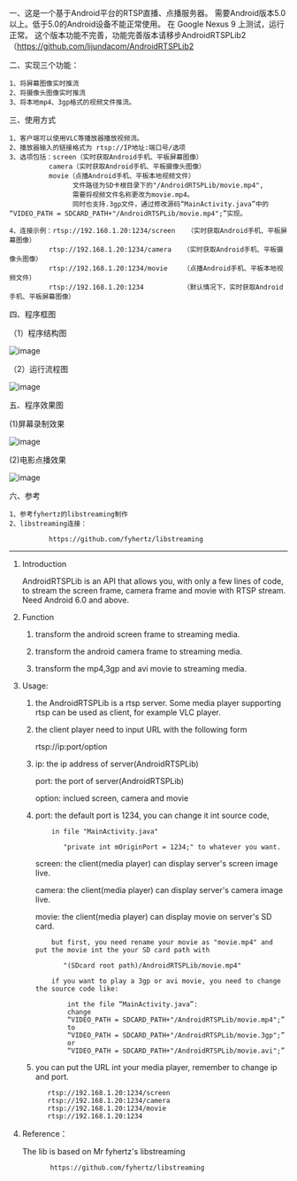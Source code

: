 
一、这是一个基于Android平台的RTSP直播、点播服务器。
    需要Android版本5.0以上。低于5.0的Android设备不能正常使用。
    在 Google Nexus 9 上测试，运行正常。
    这个版本功能不完善，功能完善版本请移步AndroidRTSPLib2
    （https://github.com/lijundacom/AndroidRTSPLib2
    

二、实现三个功能：

    1、将屏幕图像实时推流
    2、将摄像头图像实时推流
    3、将本地mp4、3gp格式的视频文件推流。

三、使用方式

    1、客户端可以使用VLC等播放器播放视频流。
    2、播放器输入的链接格式为 rtsp://IP地址:端口号/选项
    3、选项包括：screen（实时获取Android手机、平板屏幕图像）
              camera（实时获取Android手机、平板摄像头图像）
              movie（点播Android手机、平板本地视频文件）
                    文件路径为SD卡根目录下的"/AndroidRTSPLib/movie.mp4",
                    需要将视频文件名称更改为movie.mp4。
                    同时也支持.3gp文件，通过修改源码“MainActivity.java”中的 “VIDEO_PATH = SDCARD_PATH+"/AndroidRTSPLib/movie.mp4";”实现。
              
    4、连接示例：rtsp://192.168.1.20:1234/screen   （实时获取Android手机、平板屏幕图像）
              rtsp://192.168.1.20:1234/camera   （实时获取Android手机、平板摄像头图像）
              rtsp://192.168.1.20:1234/movie    （点播Android手机、平板本地视频文件）
              rtsp://192.168.1.20:1234          （默认情况下，实时获取Android手机、平板屏幕图像）

四、程序框图

（1）程序结构图

![image](https://github.com/lijundacom/AndroidRTSPLib/blob/master/程序结构图.png)

（2）运行流程图

![image](https://github.com/lijundacom/AndroidRTSPLib/blob/master/程序运行图.png)


五、程序效果图

(1)屏幕录制效果

![image](https://github.com/lijundacom/AndroidRTSPLib/blob/master/screen.gif)

(2)电影点播效果

![image](https://github.com/lijundacom/AndroidRTSPLib/blob/master/movie.gif)

六、参考

    1、参考fyhertz的libstreaming制作
    2、libstreaming连接：
    
              https://github.com/fyhertz/libstreaming

******************************************************************************************************************************              

1. Introduction

    AndroidRTSPLib is an API that allows you, with only a few lines of code, 
    to stream the screen frame, camera frame and movie with RTSP stream.
    Need Android 6.0 and above.

2. Function

    1) transform the android screen frame to streaming media.
    
    2) transform the android camera frame to streaming media.
    
    3) transform the mp4,3gp and avi movie to streaming media.


3. Usage:

    1) the AndroidRTSPLib is a rtsp server. Some media player supporting rtsp can be used as client, for example VLC player.
    
    2) the client player need to input URL with the following form
    
         rtsp://ip:port/option
         
    3) ip: the ip address of server(AndroidRTSPLib)
    
       port: the port of server(AndroidRTSPLib)
       
       option: inclued  screen, camera and movie
       
    4) port:   the default port is 1234, you can change it int source code,
    
               in file "MainActivity.java"
               
                  "private int mOriginPort = 1234;" to whatever you want.
                  
       screen: the client(media player) can display server's screen image live.
       
       camera: the client(media player) can display server's camera image live.
       
       movie:  the client(media player) can display movie on server's SD card.
       
               but first, you need rename your movie as "movie.mp4" and put the movie int the your SD card path with
               
                  "(SDcard root path)/AndroidRTSPLib/movie.mp4"
                  
               if you want to play a 3gp or avi movie, you need to change the source code like:
               
                   int the file “MainActivity.java”:
                   change
                   “VIDEO_PATH = SDCARD_PATH+"/AndroidRTSPLib/movie.mp4";”
                   to 
                   “VIDEO_PATH = SDCARD_PATH+"/AndroidRTSPLib/movie.3gp";” 
                   or 
                   “VIDEO_PATH = SDCARD_PATH+"/AndroidRTSPLib/movie.avi";”
                   
    5) you can put the URL int your media player, remember to change ip and port.
    
              rtsp://192.168.1.20:1234/screen   
              rtsp://192.168.1.20:1234/camera   
              rtsp://192.168.1.20:1234/movie    
              rtsp://192.168.1.20:1234          
              
4. Reference：

   The lib is based on Mr fyhertz's libstreaming
   
              https://github.com/fyhertz/libstreaming    
